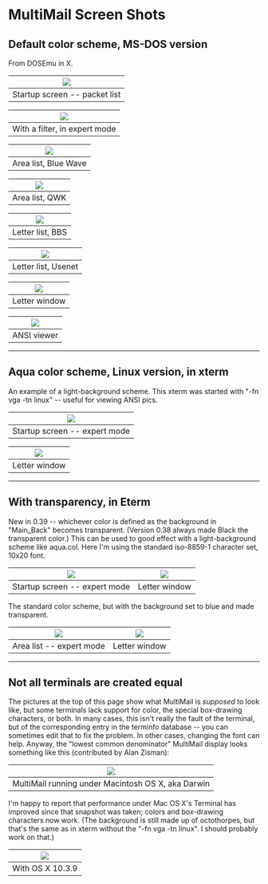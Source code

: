 MultiMail Screen Shots
======================


Default color scheme, MS-DOS version
------------------------------------

From DOSEmu in X.

| ![](mm_packet.png) |
| --- |
| Startup screen -- packet list |

| ![](mm_filter.png) |
| --- |
| With a filter, in expert mode |

| ![](mm_areas.png) |
| --- |
| Area list, Blue Wave |

| ![](mm_areas2.png) |
| --- |
| Area list, QWK |

| ![](mm_llist.png) |
| --- |
| Letter list, BBS |

| ![](mm_llist2.png) |
| --- |
| Letter list, Usenet |

| ![](mm_letter.png) |
| --- |
| Letter window |

| ![](mm_ansi.png) |
| --- |
| ANSI viewer |

---


Aqua color scheme, Linux version, in xterm
------------------------------------------

An example of a light-background scheme. This xterm was started with "-fn
vga -tn linux" -- useful for viewing ANSI pics.

| ![](aqua_packet.png) |
| --- |
| Startup screen -- expert mode |

| ![](aqua_letter.png) |
| --- |
| Letter window |

---


With transparency, in Eterm
---------------------------

New in 0.39 -- whichever color is defined as the background in "Main_Back"
becomes transparent. (Version 0.38 always made Black the transparent
color.) This can be used to good effect with a light-background scheme like
aqua.col. Here I'm using the standard iso-8859-1 character set, 10x20
font.

| ![](s_marble_packet.png) | ![](s_marble_letter.png) |
| --- | --- |
| Startup screen -- expert mode | Letter window |

The standard color scheme, but with the background set to blue and made
transparent.

| ![](s_trans_areas.jpg) | ![](s_trans_letter.jpg) |
| --- | --- |
| Area list -- expert mode | Letter window |

---


Not all terminals are created equal
-----------------------------------

The pictures at the top of this page show what MultiMail is _supposed_
to look like, but some terminals lack support for color, the special
box-drawing characters, or both. In many cases, this isn't really the fault of
the terminal, but of the corresponding entry in the terminfo database --
you can sometimes edit that to fix the problem. In other cases, changing the
font can help. Anyway, the "lowest common denominator" MultiMail display looks
something like this (contributed by Alan Zisman):

| ![](darwin.jpg) |
| --- |
| MultiMail running under Macintosh OS X, aka Darwin |

I'm happy to report that performance under Mac OS X's Terminal has
improved since that snapshot was taken; colors and box-drawing
characters now work. (The background is still made up of octothorpes,
but that's the same as in xterm without the "-fn vga -tn linux". I
should probably work on that.)

| ![](darwin2.png) |
| --- |
| With OS X 10.3.9 |
